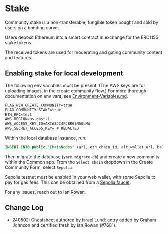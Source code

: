 # Stake

Community stake is a non-transferable, fungible token bought and sold by users on a bonding curve.

Users deposit Ethereum into a smart contract in exchange for the ERC1155 stake tokens.

The received tokens are used for moderating and gating community content and features.

## Enabling stake for local development

The following env variables must be present. (The AWS keys are for uploading images, in the create community flow.) For more thorough documentation on env vars, see [Environment-Variables.md](./Environment-Variables.md).

```txt
FLAG_NEW_CREATE_COMMUNITY=true
FLAG_COMMUNITY_STAKE=true
ETH_RPC=test
AWS_REGION=us-east-1
AWS_ACCESS_KEY_ID=AKIA3JC4FJBRG5N5GLMW
AWS_SECRET_ACCESS_KEY= # REDACTED
```

Within the local database instance, run:

```sql
INSERT INTO public."ChainNodes" (url, eth_chain_id, alt_wallet_url, balance_type, name) VALUES ('https://eth-sepolia.g.alchemy.com/v2/G-9qTX3nSlAcihqA056hwGHiiolrUQj2', 11155111, 'https://eth-sepolia.g.alchemy.com/v2/G-9qTX3nSlAcihqA056hwGHiiolrUQj2', 'ethereum', 'Sepolia');
```

Then migrate the database (`yarn migrate-db`) and create a new community within the Common app. From the `Select chain` dropdown in the Create Community Form, select `Sepolia`.

Sepolia testnet must be enabled in your web wallet, with some Sepolia to pay for gas fees. This can be obtained from a [Sepolia faucet](https://sepoliafaucet.com/).

For any issues, reach out to Ian Rowan.

## Change Log

- 240502: Cheatsheet authored by Israel Lund; entry added by Graham Johnson and certified fresh by Ian Rowan (#7681).
